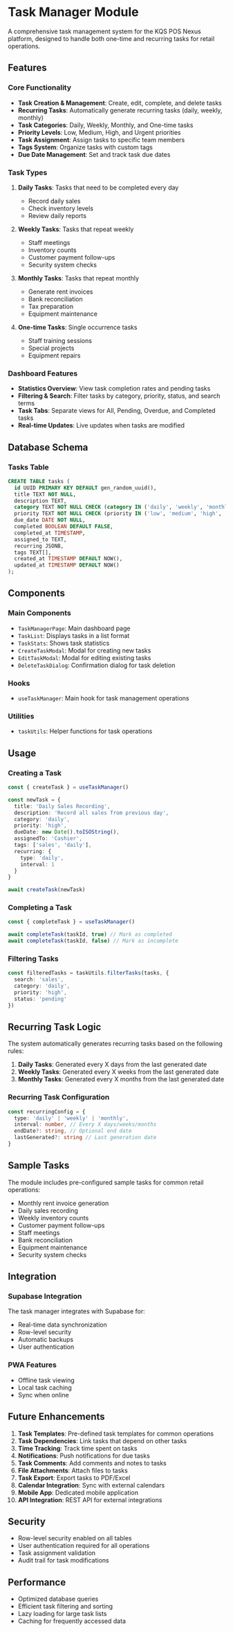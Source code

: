 # Task Manager Module

A comprehensive task management system for the KQS POS Nexus platform, designed to handle both one-time and recurring tasks for retail operations.

## Features

### Core Functionality
- **Task Creation & Management**: Create, edit, complete, and delete tasks
- **Recurring Tasks**: Automatically generate recurring tasks (daily, weekly, monthly)
- **Task Categories**: Daily, Weekly, Monthly, and One-time tasks
- **Priority Levels**: Low, Medium, High, and Urgent priorities
- **Task Assignment**: Assign tasks to specific team members
- **Tags System**: Organize tasks with custom tags
- **Due Date Management**: Set and track task due dates

### Task Types
1. **Daily Tasks**: Tasks that need to be completed every day
   - Record daily sales
   - Check inventory levels
   - Review daily reports

2. **Weekly Tasks**: Tasks that repeat weekly
   - Staff meetings
   - Inventory counts
   - Customer payment follow-ups
   - Security system checks

3. **Monthly Tasks**: Tasks that repeat monthly
   - Generate rent invoices
   - Bank reconciliation
   - Tax preparation
   - Equipment maintenance

4. **One-time Tasks**: Single occurrence tasks
   - Staff training sessions
   - Special projects
   - Equipment repairs

### Dashboard Features
- **Statistics Overview**: View task completion rates and pending tasks
- **Filtering & Search**: Filter tasks by category, priority, status, and search terms
- **Task Tabs**: Separate views for All, Pending, Overdue, and Completed tasks
- **Real-time Updates**: Live updates when tasks are modified

## Database Schema

### Tasks Table
```sql
CREATE TABLE tasks (
  id UUID PRIMARY KEY DEFAULT gen_random_uuid(),
  title TEXT NOT NULL,
  description TEXT,
  category TEXT NOT NULL CHECK (category IN ('daily', 'weekly', 'monthly', 'one-time')),
  priority TEXT NOT NULL CHECK (priority IN ('low', 'medium', 'high', 'urgent')),
  due_date DATE NOT NULL,
  completed BOOLEAN DEFAULT FALSE,
  completed_at TIMESTAMP,
  assigned_to TEXT,
  recurring JSONB,
  tags TEXT[],
  created_at TIMESTAMP DEFAULT NOW(),
  updated_at TIMESTAMP DEFAULT NOW()
);
```

## Components

### Main Components
- `TaskManagerPage`: Main dashboard page
- `TaskList`: Displays tasks in a list format
- `TaskStats`: Shows task statistics
- `CreateTaskModal`: Modal for creating new tasks
- `EditTaskModal`: Modal for editing existing tasks
- `DeleteTaskDialog`: Confirmation dialog for task deletion

### Hooks
- `useTaskManager`: Main hook for task management operations

### Utilities
- `taskUtils`: Helper functions for task operations

## Usage

### Creating a Task
```typescript
const { createTask } = useTaskManager()

const newTask = {
  title: 'Daily Sales Recording',
  description: 'Record all sales from previous day',
  category: 'daily',
  priority: 'high',
  dueDate: new Date().toISOString(),
  assignedTo: 'Cashier',
  tags: ['sales', 'daily'],
  recurring: {
    type: 'daily',
    interval: 1
  }
}

await createTask(newTask)
```

### Completing a Task
```typescript
const { completeTask } = useTaskManager()

await completeTask(taskId, true) // Mark as completed
await completeTask(taskId, false) // Mark as incomplete
```

### Filtering Tasks
```typescript
const filteredTasks = taskUtils.filterTasks(tasks, {
  search: 'sales',
  category: 'daily',
  priority: 'high',
  status: 'pending'
})
```

## Recurring Task Logic

The system automatically generates recurring tasks based on the following rules:

1. **Daily Tasks**: Generated every X days from the last generated date
2. **Weekly Tasks**: Generated every X weeks from the last generated date
3. **Monthly Tasks**: Generated every X months from the last generated date

### Recurring Task Configuration
```typescript
const recurringConfig = {
  type: 'daily' | 'weekly' | 'monthly',
  interval: number, // Every X days/weeks/months
  endDate?: string, // Optional end date
  lastGenerated?: string // Last generation date
}
```

## Sample Tasks

The module includes pre-configured sample tasks for common retail operations:

- Monthly rent invoice generation
- Daily sales recording
- Weekly inventory counts
- Customer payment follow-ups
- Staff meetings
- Bank reconciliation
- Equipment maintenance
- Security system checks

## Integration

### Supabase Integration
The task manager integrates with Supabase for:
- Real-time data synchronization
- Row-level security
- Automatic backups
- User authentication

### PWA Features
- Offline task viewing
- Local task caching
- Sync when online

## Future Enhancements

1. **Task Templates**: Pre-defined task templates for common operations
2. **Task Dependencies**: Link tasks that depend on other tasks
3. **Time Tracking**: Track time spent on tasks
4. **Notifications**: Push notifications for due tasks
5. **Task Comments**: Add comments and notes to tasks
6. **File Attachments**: Attach files to tasks
7. **Task Export**: Export tasks to PDF/Excel
8. **Calendar Integration**: Sync with external calendars
9. **Mobile App**: Dedicated mobile application
10. **API Integration**: REST API for external integrations

## Security

- Row-level security enabled on all tables
- User authentication required for all operations
- Task assignment validation
- Audit trail for task modifications

## Performance

- Optimized database queries
- Efficient task filtering and sorting
- Lazy loading for large task lists
- Caching for frequently accessed data
